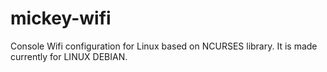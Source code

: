 # mickey-wifi
Console Wifi configuration for Linux based on NCURSES library. It is made currently for LINUX DEBIAN. 
